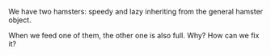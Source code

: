We have two hamsters: speedy and lazy inheriting from the general hamster object.

When we feed one of them, the other one is also full. Why? How can we fix it?
